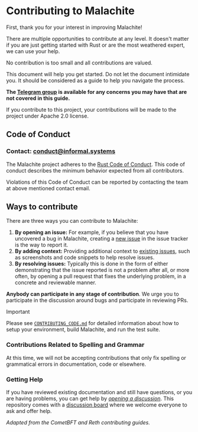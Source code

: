 # Contributing to Malachite

First, thank you for your interest in improving Malachite!

There are multiple opportunities to contribute at any level. It doesn't matter if you are just getting started with Rust or are the most weathered expert, we can use your help.

No contribution is too small and all contributions are valued.

This document will help you get started. Do not let the document intimidate you. It should be considered as a guide to help you navigate the process.

**The [Telegram group][tg] is available for any concerns you may have that are not covered in this guide.**

If you contribute to this project, your contributions will be made to the project under Apache 2.0 license.

## Code of Conduct

### Contact: conduct@informal.systems

The Malachite project adheres to the [Rust Code of Conduct][rust-coc]. This code of conduct describes the minimum behavior expected from all contributors.

Violations of this Code of Conduct can be reported by contacting the team at above mentioned contact email.

## Ways to contribute

There are three ways you can contribute to Malachite:

1. **By opening an issue:** For example, if you believe that you have uncovered a bug
   in Malachite, creating a [new issue][new-issue] in the issue tracker is the way to report it.
2. **By adding context:** Providing additional context to [existing issues][existing-issues],
   such as screenshots and code snippets to help resolve issues.
3. **By resolving issues:** Typically this is done in the form of either
   demonstrating that the issue reported is not a problem after all, or more often,
   by opening a pull request that fixes the underlying problem, in a concrete and
   reviewable manner.

**Anybody can participate in any stage of contribution**. We urge you to participate in the discussion around bugs and
participate in reviewing PRs.

> [!IMPORTANT]
> Please see [`CONTRIBUTING_CODE.md`](./CONTRIBUTING_CODE.md) for detailed information about how to setup your environment, build Malachite, and run the test suite.

### Contributions Related to Spelling and Grammar

At this time, we will not be accepting contributions that only fix spelling or grammatical errors in documentation, code or elsewhere.

### Getting Help

If you have reviewed existing documentation and still have questions, or you
are having problems, you can get help by [*opening a discussion*][open-discussion].
This repository comes with a [discussion board][discussions-board] where we
welcome everyone to ask and offer help.


_Adapted from the CometBFT and Reth contributing guides._

[rust-coc]: https://www.rust-lang.org/en-US/conduct.html
[tg]: https://t.me/MalachiteEngine
[new-issue]: https://github.com/informalsystems/malachite/issues/new
[existing-issues]: https://github.com/informalsystems/malachite/issues
[open-discussion]: https://github.com/informalsystems/malachite/discussions/new/choose
[discussions-board]: https://github.com/informalsystems/malachite/discussions
